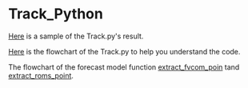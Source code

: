 # Track_Python
[Here](./FVCOM-forecast_03-DEC-11:39.gif) is a sample of the Track.py's result.

[Here](./Track-flowchart.png) is the flowchart of the Track.py to help you understand the code.

The flowchart of the forecast model function [extract_fvcom_poin](https://www.processon.com/view/54c83669e4b0d62b6e17a62c) tand [extract_roms_point](https://www.processon.com/view/54c835ade4b0c49ba06a1893).
